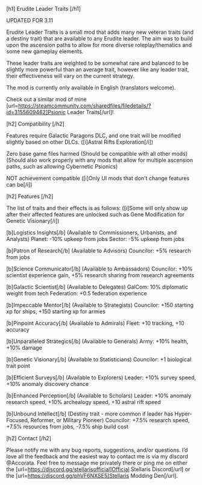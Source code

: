 [h1] Erudite Leader Traits [/h1]

UPDATED FOR 3.11

Erudite Leader Traits is a small mod that adds many new veteran traits (and a destiny trait) that are available to any Erudite leader. The aim was to build upon the ascension paths to allow for more diverse roleplay/thematics and some new gameplay elements.

These leader traits are weighted to be somewhat rare and balanced to be slightly more powerful than an average trait, however like any leader trait, their effectiveness will vary on the current strategy.

The mod is currently only available in English (translators welcome).

Check out a similar mod of mine [url=https://steamcommunity.com/sharedfiles/filedetails/?id=3155609462]Psionic Leader Traits[/url]!

[h2] Compatibility [/h2]

Features require Galactic Paragons DLC, and one trait will be modified slightly based on other DLCs. ([i]Astral Rifts Exploration[/i])

Zero base game files harmed (Should be compatible with all other mods)
(Should also work properly with any mods that allow for multiple ascension paths, such as allowing Cybernetic Psionics)

NOT achievement compatible ([i]Only UI mods that don't change features can be[/i])

[h2] Features [/h2]

The list of traits and their effects is as follows:
([i]Some will only show up after their affected features are unlocked such as Gene Modification for Genetic Visionary[/i])

[b]Logistics Insights[/b] (Available to Commissioners, Urbanists, and Analysts)
  Planet: -10% upkeep from jobs
  Sector: -5% upkeep from jobs

[b]Patron of Research[/b] (Available to Advisors)
  Councilor: +5% research from jobs

[b]Science Communicator[/b] (Available to Ambassadors)
  Councilor: +10% scientist experience gain, +5% research sharing from research agreements

[b]Galactic Scientist[/b] (Available to Delegates)
  GalCom: 10% diplomatic weight from tech
  Federation: +0.5 federation experience

[b]Impeccable Mentor[/b] (Available to Strategists)
  Councilor: +150 starting xp for ships, +150 starting xp for armies

[b]Pinpoint Accuracy[/b] (Available to Admirals)
  Fleet: +10 tracking, +10 accuracy

[b]Unparalleled Strategics[/b] (Available to Generals)
  Army: +10% health, +10% damage

[b]Genetic Visionary[/b] (Available to Statisticians)
  Councilor: +1 biological trait point

[b]Efficient Surveys[/b] (Available to Explorers)
  Leader: +10% survey speed, +10% anomaly discovery chance

[b]Enhanced Perception[/b] (Available to Scholars)
  Leader: +10% anomaly research speed, +10% archealogy speed, +10 astral rift speed

[b]Unbound Intellect[/b] (Destiny trait - more common if leader has Hyper-Focused, Reformer, or Military Pioneer)
  Councilor: +7.5% research speed, +7.5% resources from jobs, -7.5% ship build cost

[h2] Contact [/h2]

Please notify me with any bug reports, suggestions, and/or questions. I’d love all the feedback and the easiest way to contact me is via my discord @Accorata. Feel free to message me privately there or ping me on either the [url=https://discord.gg/stellarisofficial]Official Stellaris Discord[/url] or the [url=https://discord.gg/phVF6NXSE5]Stellaris Modding Den[/url].